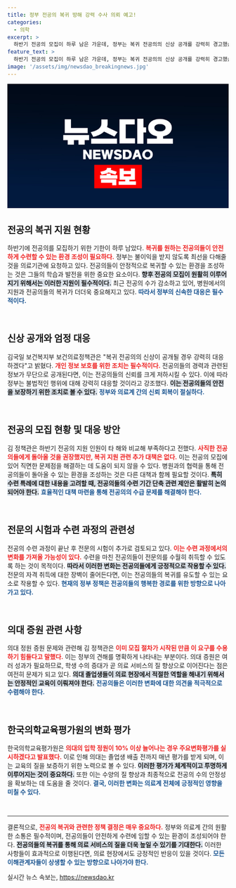 ```yaml
---
title: 정부 전공의 복귀 방해 강력 수사 의뢰 예고!
categories:
  - 의학
excerpt: >
  하반기 전공의 모집이 하루 남은 가운데, 정부는 복귀 전공의의 신상 공개를 강력히 경고했습니다. 의사 집단행동과의 갈등 속에서 전공의들에게 돌아올 것을 촉구하며, 전문의 자격시험 추가 방안을 논의하고 있습니다.
feature_text: >
  하반기 전공의 모집이 하루 남은 가운데, 정부는 복귀 전공의의 신상 공개를 강력히 경고했습니다. 의사 집단행동과의 갈등 속에서 전공의들에게 돌아올 것을 촉구하며, 전문의 자격시험 추가 방안을 논의하고 있습니다.
image: '/assets/img/newsdao_breakingnews.jpg'
---
```


<p><img src="/assets/img/newsdao_breakingnews.jpg" alt="pcversion 속보" /></p>

<h2 data-ke-size="size26">전공의 복귀 지원 현황</h2>

<p data-ke-size="size16">하반기에 전공의를 모집하기 위한 기한이 하루 남았다. <b><span style="color: #ee2323;">복귀를 원하는 전공의들이 안전하게 수련할 수 있는 환경 조성이 필요하다.</span></b> 정부는 불이익을 받지 않도록 최선을 다해줄 것을 의료기관에 요청하고 있다. 전공의들이 안정적으로 복귀할 수 있는 환경을 조성하는 것은 그들의 학습과 발전을 위한 중요한 요소이다. <b><span style="background-color: #21538527;">향후 전공의 모집이 원활히 이루어지기 위해서는 이러한 지원이 필수적이다.</span></b> 최근 전공의 수가 감소하고 있어, 병원에서의 지원과 전공의들의 복귀가 더더욱 중요해지고 있다. <b><span style="color: #1a5490;">따라서 정부의 신속한 대응은 필수적이다.</span></b></p>

<p data-ke-size="size16">&nbsp;</p>

<h2 data-ke-size="size26">신상 공개와 엄정 대응</h2>

<p data-ke-size="size16">김국일 보건복지부 보건의료정책관은 "복귀 전공의의 신상이 공개될 경우 강력히 대응하겠다"고 밝혔다. <b><span style="color: #ee2323;">개인 정보 보호를 위한 조치는 필수적이다.</span></b> 전공의들의 경력과 관련된 정보가 무단으로 공개된다면, 이는 전공의들의 신뢰를 크게 저하시킬 수 있다. 이에 따라 정부는 불법적인 행위에 대해 강력히 대응할 것이라고 강조했다. <b><span style="background-color: #21538527;">이는 전공의들의 안전을 보장하기 위한 조치로 볼 수 있다.</span></b> <b><span style="color: #1a5490;">정부와 의료계 간의 신뢰 회복이 절실하다.</span></b></p>

<p data-ke-size="size16">&nbsp;</p>

<h2 data-ke-size="size26">전공의 모집 현황 및 대응 방안</h2>

<p data-ke-size="size16">김 정책관은 하반기 전공의 지원 인원이 타 해와 비교해 부족하다고 전했다. <b><span style="color: #ee2323;">사직한 전공의들에게 돌아올 것을 권장했지만, 복귀 지원 관련 추가 대책은 없다.</span></b> 이는 전공의 모집에 있어 직면한 문제점을 해결하는 데 도움이 되지 않을 수 있다. 병원과의 협력을 통해 전공의들이 돌아올 수 있는 환경을 조성하는 것은 다른 대책과 함께 필요할 것이다. <b><span style="background-color: #21538527;">특히 수련 특례에 대한 내용을 고려할 때, 전공의들의 수련 기간 단축 관련 제안은 활발히 논의되어야 한다.</span></b> <b><span style="color: #1a5490;">효율적인 대책 마련을 통해 전공의의 수급 문제를 해결해야 한다.</span></b></p>

<p data-ke-size="size16">&nbsp;</p>

<h2 data-ke-size="size26">전문의 시험과 수련 과정의 관련성</h2>

<p data-ke-size="size16">전공의 수련 과정이 끝난 후 전문의 시험이 추가로 검토되고 있다. <b><span style="color: #ee2323;">이는 수련 과정에서의 변화를 가져올 가능성이 있다.</span></b> 수련을 마친 전공의들이 전문의를 수월히 취득할 수 있도록 하는 것이 목적이다. <b><span style="background-color: #21538527;">따라서 이러한 변화는 전공의들에게 긍정적으로 작용할 수 있다.</span></b> 전문의 자격 취득에 대한 장벽이 줄어든다면, 이는 전공의들의 복귀를 유도할 수 있는 요소로 작용할 수 있다. <b><span style="color: #1a5490;">현재의 정부 정책은 전공의들의 행복한 경로를 위한 방향으로 나아가고 있다.</span></b></p>

<p data-ke-size="size16">&nbsp;</p>

<h2 data-ke-size="size26">의대 증원 관련 사항</h2>

<p data-ke-size="size16">의대 정원 증원 문제와 관련해 김 정책관은 <b><span style="color: #ee2323;">이미 모집 절차가 시작된 만큼 이 요구를 수용하기 힘들다고 말했다.</span></b> 이는 정부의 견해를 명확하게 나타내는 부분이다. 의대 증원은 여러 성과가 필요하므로, 학생 수의 증대가 곧 의료 서비스의 질 향상으로 이어진다는 점은 여전히 문제가 되고 있다. <b><span style="background-color: #21538527;">의대 졸업생들이 의료 현장에서 적절한 역할을 해내기 위해서는 안정적인 교육이 이뤄져야 한다.</span></b> <b><span style="color: #1a5490;">전공의들은 이러한 변화에 대한 의견을 적극적으로 수렴해야 한다.</span></b></p>

<p data-ke-size="size16">&nbsp;</p>

<h2 data-ke-size="size26">한국의학교육평가원의 변화 평가</h2>

<p data-ke-size="size16">한국의학교육평가원은 <b><span style="color: #ee2323;">의대의 입학 정원이 10% 이상 늘어나는 경우 주요변화평가를 실시하겠다고 발표했다.</span></b> 이로 인해 의대는 졸업생 배출 전까지 매년 평가를 받게 되며, 이는 교육의 질을 보증하기 위한 노력으로 볼 수 있다. <b><span style="background-color: #21538527;">이러한 평가가 체계적이고 투명하게 이루어지는 것이 중요하다.</span></b> 또한 이는 수양의 질 향상과 최종적으로 전공의 수의 안정성을 확보하는 데 도움을 줄 것이다. <b><span style="color: #1a5490;">결국, 이러한 변화는 의료계 전체에 긍정적인 영향을 미칠 수 있다.</span></b></p>

<p data-ke-size="size16">&nbsp;</p>

<hr>

<p data-ke-size="size16">결론적으로, <b><span style="color: #ee2323;">전공의 복귀와 관련한 정책 결정은 매우 중요하다.</span></b> 정부와 의료계 간의 원활한 소통은 필수적이며, 전공의들이 안전하게 수련에 임할 수 있는 환경이 조성되어야 한다. <b><span style="background-color: #21538527;">전공의들의 복귀를 통해 의료 서비스의 질을 더욱 높일 수 있기를 기대한다.</span></b> 이러한 사항들이 효과적으로 이행된다면, 의료 현장에서도 긍정적인 반응이 있을 것이다. <b><span style="color: #1a5490;">모든 이해관계자들이 상생할 수 있는 방향으로 나아가야 한다.</span></b></p>
실시간 뉴스 속보는, <a href="https://newsdao.kr" rel="dofollow">https://newsdao.kr</a>


